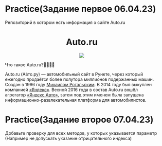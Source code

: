 # Practice(Задание первое 06.04.23)
Репозиторий в котором есть информация о сайте Auto.ru
<h1 align="center">Auto.ru</h1> 
<div align="center">

<img src="https://auto.ru/static/img/social/auto_logo_1200x900.jpg"/>
</div>

Что такое Auto.ru?🤷‍♂️🤷‍♀️


Auto.ru (А́вто.ру) — автомобильный сайт в Рунете, через который ежегодно продаётся более полутора миллионов подержанных машин. Создан в 1996 году [Михаилом Рогальским](https://ru.wikipedia.org/wiki/%D0%A0%D0%BE%D0%B3%D0%B0%D0%BB%D1%8C%D1%81%D0%BA%D0%B8%D0%B9,_%D0%9C%D0%B8%D1%85%D0%B0%D0%B8%D0%BB_%D0%9B%D1%8C%D0%B2%D0%BE%D0%B2%D0%B8%D1%87). В 2014 году был выкуплен компанией [«Яндекс»](https://ru.wikipedia.org/wiki/%D0%AF%D0%BD%D0%B4%D0%B5%D0%BA%D1%81). Весной 2016 года в состав Auto.ru вошёл агрегатор [«Яндекс.Авто»](https://ru.wikipedia.org/wiki/%D0%AF%D0%BD%D0%B4%D0%B5%D0%BA%D1%81.%D0%90%D0%B2%D1%82%D0%BE), затем под этим именем была запущена информационно-развлекательная платформа для автомобилистов.



# Practice(Задание второе 07.04.23)

Добавьте проверку для всех методов, у которых указывается параметр
(Например не допускать указание отрицательного индекса)
